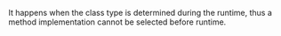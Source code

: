 It happens when the class type is determined during the runtime, thus a
method implementation cannot be selected before runtime.